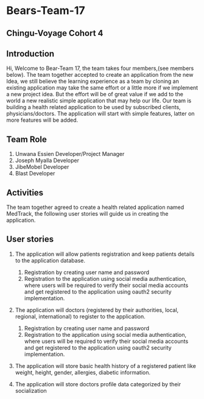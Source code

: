 # Bears-Team-17

## Chingu-Voyage Cohort 4

## Introduction
Hi, Welcome to Bear-Team 17, the team takes four members,(see members below). The team together accepted to create an application from the new Idea, we still believe the learning experience as a team by cloning an existing application may take the same effort or a little more if we implement a new project idea. But the effort will be of great value if we add to the world a new realistic simple application that may help our life. Our team is building a health related application to be used by subscribed clients, physicians/doctors. The application will start with simple features, latter on more features will be added.

## Team                    Role

1.  Unwana Essien          Developer/Project Manager
2.  Joseph Myalla          Developer
3.  JibeMobel              Developer
4.  Blast                  Developer

## Activities

The team together agreed to create a health related application named MedTrack, the following user stories will guide us in creating the application.


## User stories

1. The application will allow patients registration and keep patients details to the application database.
   1.  Registration by creating user name and password
   2.  Registration to the application using social media authentication, where users will be required to verify their social media accounts and get registered to the application using oauth2 security implementation.
2. The application will doctors (registered by their authorities, local, regional, international) to register to the application.
   1. Registration by creating user name and password
   2. Registration to the application using social media authentication, where users will be required to verify their social media accounts and get registered to the application using oauth2 security implementation.
3. The application will store basic health history of a registered patient like weight, height, gender, allergies, diabetic information.

4. The application will store doctors profile data categorized by their socialization
